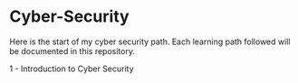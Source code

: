 # Cyber-Security
Here is the start of my cyber security path.
Each learning path followed will be documented in this repository.

1 - Introduction to Cyber Security
